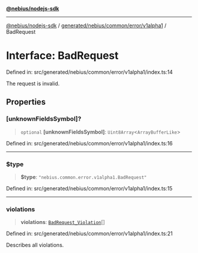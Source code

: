 [**@nebius/nodejs-sdk**](../../../../../../README.md)

***

[@nebius/nodejs-sdk](../../../../../../README.md) / [generated/nebius/common/error/v1alpha1](../README.md) / BadRequest

# Interface: BadRequest

Defined in: src/generated/nebius/common/error/v1alpha1/index.ts:14

The request is invalid.

## Properties

### \[unknownFieldsSymbol\]?

> `optional` **\[unknownFieldsSymbol\]**: `Uint8Array`\<`ArrayBufferLike`\>

Defined in: src/generated/nebius/common/error/v1alpha1/index.ts:16

***

### $type

> **$type**: `"nebius.common.error.v1alpha1.BadRequest"`

Defined in: src/generated/nebius/common/error/v1alpha1/index.ts:15

***

### violations

> **violations**: [`BadRequest_Violation`](BadRequest_Violation.md)[]

Defined in: src/generated/nebius/common/error/v1alpha1/index.ts:21

Describes all violations.
